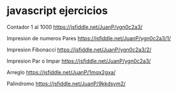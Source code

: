 # javascript ejercicios

Contador 1 al 1000
https://jsfiddle.net/JuanP/ygn0c2a3/

Impresion de numeros Pares
https://jsfiddle.net/JuanP/ygn0c2a3/1/

Impresion Fibonacci
https://jsfiddle.net/JuanP/ygn0c2a3/2/

Impresion Par o Impar
https://jsfiddle.net/JuanP/ygn0c2a3/

Arreglo
https://jsfiddle.net/JuanP/1mqx2gxa/

Palindromo
https://jsfiddle.net/JuanP/9kkdsym2/
